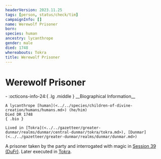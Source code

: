 ```yaml
---
headerVersion: 2023.11.25
tags: [person, status/check/tim]
campaignInfo: []
name: Werewolf Prisoner
born:
species: human
ancestry: lycanthrope
gender: male
died: 1748
whereabouts: Tokra
title: Werewolf Prisoner
---
```

# Werewolf Prisoner
<div class="grid cards ext-narrow-margin ext-one-column" markdown>
- :octicons-info-24:{ .lg .middle } __Biographical Information__

    A lycanthrope [human](<../../species/children-of-divine-creation/humans/humans.md>) (he/him)  
    Died DR 1748  
    { .bio }

    Lived in [Tokra](<../../gazetteer/greater-dunmar/realms/dunmar/central-dunmar/tokra/tokra.md>), [Dunmar](<../../gazetteer/greater-dunmar/realms/dunmar/dunmar.md>)
</div>



A prisoner taken by the party and interrogated with magic in [Session 39 (DuFr)](<../../campaigns/dunmari-frontier/session-notes/session-39-dufr.md>). Later executed in [Tokra](<../../gazetteer/greater-dunmar/realms/dunmar/central-dunmar/tokra/tokra.md>). 